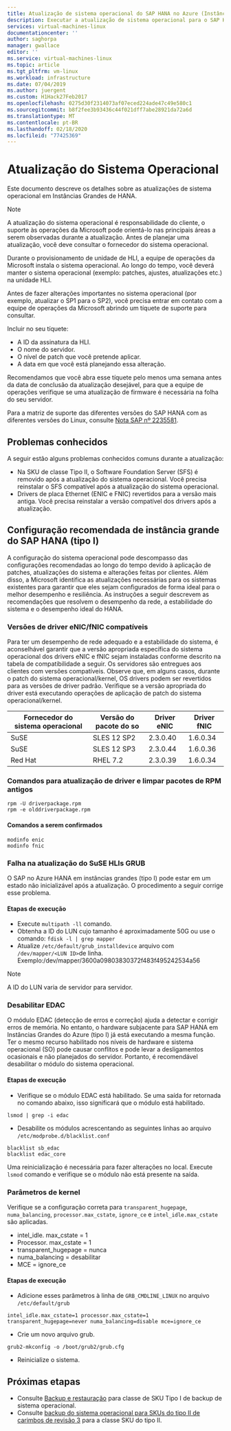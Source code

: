 ```yaml
---
title: Atualização de sistema operacional do SAP HANA no Azure (Instâncias Grandes) | Microsoft Docs
description: Executar a atualização de sistema operacional para o SAP HANA no Azure (Instâncias Grandes)
services: virtual-machines-linux
documentationcenter: ''
author: saghorpa
manager: gwallace
editor: ''
ms.service: virtual-machines-linux
ms.topic: article
ms.tgt_pltfrm: vm-linux
ms.workload: infrastructure
ms.date: 07/04/2019
ms.author: juergent
ms.custom: H1Hack27Feb2017
ms.openlocfilehash: 0275d30f2314073af07eced224ade47c49e580c1
ms.sourcegitcommit: b8f2fee3b93436c44f021dff7abe28921da72a6d
ms.translationtype: MT
ms.contentlocale: pt-BR
ms.lasthandoff: 02/18/2020
ms.locfileid: "77425369"
---
```

# <a name="operating-system-upgrade"></a>Atualização do Sistema Operacional
Este documento descreve os detalhes sobre as atualizações de sistema operacional em Instâncias Grandes de HANA.

>[!NOTE]
>A atualização do sistema operacional é responsabilidade do cliente, o suporte às operações da Microsoft pode orientá-lo nas principais áreas a serem observadas durante a atualização. Antes de planejar uma atualização, você deve consultar o fornecedor do sistema operacional.

Durante o provisionamento de unidade de HLI, a equipe de operações da Microsoft instala o sistema operacional.
Ao longo do tempo, você deverá manter o sistema operacional (exemplo: patches, ajustes, atualizações etc.) na unidade HLI.

Antes de fazer alterações importantes no sistema operacional (por exemplo, atualizar o SP1 para o SP2), você precisa entrar em contato com a equipe de operações da Microsoft abrindo um tíquete de suporte para consultar.

Incluir no seu tíquete:

* A ID da assinatura da HLI.
* O nome do servidor.
* O nível de patch que você pretende aplicar.
* A data em que você está planejando essa alteração. 

Recomendamos que você abra esse tíquete pelo menos uma semana antes da data de conclusão da atualização desejável, para que a equipe de operações verifique se uma atualização de firmware é necessária na folha do seu servidor.


Para a matriz de suporte das diferentes versões do SAP HANA com as diferentes versões do Linux, consulte [Nota SAP nº 2235581](https://launchpad.support.sap.com/#/notes/2235581).


## <a name="known-issues"></a>Problemas conhecidos

A seguir estão alguns problemas conhecidos comuns durante a atualização:
- Na SKU de classe Tipo II, o Software Foundation Server (SFS) é removido após a atualização do sistema operacional. Você precisa reinstalar o SFS compatível após a atualização do sistema operacional.
- Drivers de placa Ethernet (ENIC e FNIC) revertidos para a versão mais antiga. Você precisa reinstalar a versão compatível dos drivers após a atualização.

## <a name="sap-hana-large-instance-type-i-recommended-configuration"></a>Configuração recomendada de instância grande do SAP HANA (tipo I)

A configuração do sistema operacional pode descompasso das configurações recomendadas ao longo do tempo devido à aplicação de patches, atualizações do sistema e alterações feitas por clientes. Além disso, a Microsoft identifica as atualizações necessárias para os sistemas existentes para garantir que eles sejam configurados de forma ideal para o melhor desempenho e resiliência. As instruções a seguir descrevem as recomendações que resolvem o desempenho da rede, a estabilidade do sistema e o desempenho ideal do HANA.

### <a name="compatible-enicfnic-driver-versions"></a>Versões de driver eNIC/fNIC compatíveis
  Para ter um desempenho de rede adequado e a estabilidade do sistema, é aconselhável garantir que a versão apropriada específica do sistema operacional dos drivers eNIC e fNIC sejam instaladas conforme descrito na tabela de compatibilidade a seguir. Os servidores são entregues aos clientes com versões compatíveis. Observe que, em alguns casos, durante o patch do sistema operacional/kernel, OS drivers podem ser revertidos para as versões de driver padrão. Verifique se a versão apropriada do driver está executando operações de aplicação de patch do sistema operacional/kernel.
       
      
  |  Fornecedor do sistema operacional    |  Versão do pacote do so     |  Driver eNIC  |  Driver fNIC |
  |---------------|-------------------------|---------------|--------------|
  |   SuSE        |  SLES 12 SP2            |   2.3.0.40    |   1.6.0.34   |
  |   SuSE        |  SLES 12 SP3            |   2.3.0.44    |   1.6.0.36   |
  |   Red Hat     |  RHEL 7.2               |   2.3.0.39    |   1.6.0.34   |
 

### <a name="commands-for-driver-upgrade-and-to-clean-old-rpm-packages"></a>Comandos para atualização de driver e limpar pacotes de RPM antigos
```
rpm -U driverpackage.rpm
rpm -e olddriverpackage.rpm
```

#### <a name="commands-to-confirm"></a>Comandos a serem confirmados
```
modinfo enic
modinfo fnic
```

### <a name="suse-hlis-grub-update-failure"></a>Falha na atualização do SuSE HLIs GRUB
O SAP no Azure HANA em instâncias grandes (tipo I) pode estar em um estado não inicializável após a atualização. O procedimento a seguir corrige esse problema.
#### <a name="execution-steps"></a>Etapas de execução


*   Execute `multipath -ll` comando.
*   Obtenha a ID do LUN cujo tamanho é aproximadamente 50G ou use o comando: `fdisk -l | grep mapper`
*   Atualize `/etc/default/grub_installdevice` arquivo com `/dev/mapper/<LUN ID>`de linha. Exemplo:/dev/mapper/3600a09803830372f483f495242534a56
>[!NOTE]
>A ID do LUN varia de servidor para servidor.


### <a name="disable-edac"></a>Desabilitar EDAC 
   O módulo EDAC (detecção de erros e correção) ajuda a detectar e corrigir erros de memória. No entanto, o hardware subjacente para SAP HANA em Instâncias Grandes do Azure (tipo I) já está executando a mesma função. Ter o mesmo recurso habilitado nos níveis de hardware e sistema operacional (SO) pode causar conflitos e pode levar a desligamentos ocasionais e não planejados do servidor. Portanto, é recomendável desabilitar o módulo do sistema operacional.

#### <a name="execution-steps"></a>Etapas de execução

* Verifique se o módulo EDAC está habilitado. Se uma saída for retornada no comando abaixo, isso significará que o módulo está habilitado. 
```
lsmod | grep -i edac 
```
* Desabilite os módulos acrescentando as seguintes linhas ao arquivo `/etc/modprobe.d/blacklist.conf`
```
blacklist sb_edac
blacklist edac_core
```
Uma reinicialização é necessária para fazer alterações no local. Execute `lsmod` comando e verifique se o módulo não está presente na saída.


### <a name="kernel-parameters"></a>Parâmetros de kernel
   Verifique se a configuração correta para `transparent_hugepage`, `numa_balancing`, `processor.max_cstate`, `ignore_ce` e `intel_idle.max_cstate` são aplicadas.

* intel_idle. max_cstate = 1
* Processor. max_cstate = 1
* transparent_hugepage = nunca
* numa_balancing = desabilitar
* MCE = ignore_ce


#### <a name="execution-steps"></a>Etapas de execução

* Adicione esses parâmetros à linha de `GRB_CMDLINE_LINUX` no arquivo `/etc/default/grub`
```
intel_idle.max_cstate=1 processor.max_cstate=1 transparent_hugepage=never numa_balancing=disable mce=ignore_ce
```
* Crie um novo arquivo grub.
```
grub2-mkconfig -o /boot/grub2/grub.cfg
```
* Reinicialize o sistema.


## <a name="next-steps"></a>Próximas etapas
- Consulte [Backup e restauração](hana-overview-high-availability-disaster-recovery.md) para classe de SKU Tipo I de backup de sistema operacional.
- Consulte [backup do sistema operacional para SKUs do tipo II de carimbos de revisão 3](os-backup-type-ii-skus.md) para a classe SKU do tipo II.
